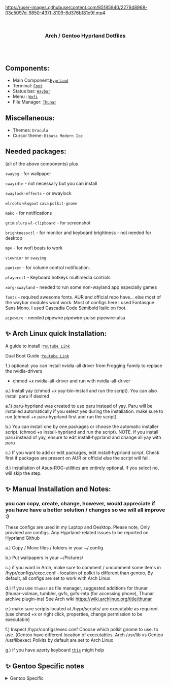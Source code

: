 
https://user-images.githubusercontent.com/85185940/227948968-03e5097d-9850-437f-8109-8d376bf81e9f.mp4


<br>
<h3 align = "center"> Arch / Gentoo Hyprland Dotfiles</h3>
<br>

<img src="https://github.com/JaKooLit/Ja_HyprLanD-dots/blob/main/preview/Arch.png" alt="">

<img src="https://github.com/JaKooLit/Ja_HyprLanD-dots/blob/main/preview/Gentoo.png" alt="">

## Components:

- Main Component:[`Hyprland`](https://github.com/hyprwm/Hyprland)
- Terminal: [`Foot`](https://github.com/r-c-f/foot)
- Status bar: [`Waybar`](https://github.com/Alexays/Waybar)
- Menu : [`Wofi`](https://hg.sr.ht/~scoopta/wofi)
- FIle Manager: [`Thunar`](https://docs.xfce.org/xfce/thunar/start)

## Miscellaneous:

- Themes: `Dracula`
- Cursor theme: `Bibata Modern Ice`

## Needed packages:

(all of the above components) plus

`swaybg` - for wallpaper

`swayidle` - not necessary but you can install

`swaylock-effects` - or swaylock

`wlroots` `wlogout` `cava` `polkit-gnome`

`mako` - for notifications

`grim` `slurp` `wl-clipboard` - for screenshot

`brightnessctl`  - for monitor and keyboard brightness - not needed for desktop

`mpv` - for wofi beats to work

`viewnior` or `swayimg`  

`pamixer` - for volume control notification. 

`playerctl` - Keyboard hotkeys multimedia controls

`xorg-xwayland` - needed to run some non-wayland app especially games

`fonts` - required awesome fonts. AUR and official repo have... else most of the waybar modules wont work. Most of configs here I used Fantasque Sans Mono. I used Cascadia Code Semibold Italic on foot.

`pipewire` - needed pipewire pipewire-pulse pipewire-alsa



## ✨ Arch Linux quick Installation:

A guide to install :[`Youtube Link`](https://youtu.be/_deaeSU1WK8)

Dual Boot Guide :[`Youtube Link`](https://www.youtube.com/watch?v=ADYqS8psSJ0)

1.) optional: you can install nvidia-all driver from Frogging Family to replace the nvidia-drivers 
 - chmod +x nvidia-all-driver and run with nvidia-all-driver

a.) Install yay (chmod +x yay-bin-install and run the script). You can also install paru if desired

a.1) paru-hyprland was created to use paru instead of yay. Paru will be installed automatically if you select yes during the installation. make sure to run (chmod +x paru-hyprland first and run the script)

b.) You can install one by one packages or choose the automatic installer script. (chmod +x install-hyprland and run the script). 
NOTE. If you install paru instead of yay, ensure to edit install-hyprland and change all yay with paru

c.) If you want to add or edit packages, edit install-hyprland script. Check first if packages are present on AUR or official else the script will fail.

d.) Installation of Asus-ROG-utilities are entirely optional. if you select no, will skip the step.



## ✨ Manual Installation and Notes: 
### you can copy, create, change, however, would appreciate if you have have a better solution / changes so we will all improve :)

These configs are used in my Laptop and Desktop. 
Please note, Only provided are configs. Any Hyprland-related issues to be reported on Hyprland Github

a.) Copy / Move files / folders in your ~/.config

b.) Put wallpapers in your ~/Pictures/

c.) if you want in Arch, make sure to comment / uncomment some items in /hypr/configs/exec.conf - location of polkit is different than gentoo, By default, all configs are set to work with Arch Linux

d.) If you use `thunar` as file manager, suggested additions for thunar (thunar-volman, tumbler, gvfs, gvfs-mtp (for accessing phone), Thunar archive plugin-ins) See Arch wiki https://wiki.archlinux.org/title/thunar

e.) make sure scripts located at /hypr/scripts/ are executable as required. (use chmod +x or right click, properties, change permission to be executable)

f.) Inspect /hypr/configs/exec.conf Choose which polkit gnome to use. to use. (Gentoo have different location of executables. Arch /usr/lib vs Gentoo /usr/libexec) Polkits by default are set to Arch Linux

g.) if you have azerty keyboard [`this`](https://github.com/swaywm/sway/issues/1460?fbclid=IwAR1C8VcY_wWbGhXvT-5ApjJCQuJoJzhOVor6o5fdn0Nj1c6bD9JXoQAPQIg) might help



## ✨ Gentoo Specific notes

<details>
<summary>
Gentoo Specific
</summary>

1. [`Hyprland - Link to zugaina`](https://gpo.zugaina.org/gui-wm/hyprland) have 3 overlays. I am using wayland-desktop overlay. Nvidia and openrc users, you should look into thegreatmcpain overlay. Or of course you can compile hyprland from source
2. Waybar - from Gentoo repo's waybar, I experienced unclickable workspaces. I have installed from useless-overlay. Click [`here`](https://github.com/JaKooLit/Ja_HyprLanD-dots/blob/main/misc/Gentoo-Waybar) for guidance
3. For screen sharing, I use xdg-desktop-portal-wlr which seems to work. If you are having issues, install xdg-desktop-portal-hyprland
4. if you use openrc, ensure to launch hyprland with dbus-run-session Hyprland. Omitting the dbus-run-session may cause [`runtime errors`](https://wiki.gentoo.org/wiki/Sway#Failed_to_connect_to_user_bus)
5. `fonts` you need fontawesome and nerd-fonts use (3270 + symbols) (available in overlay) to display some icons in waybar

